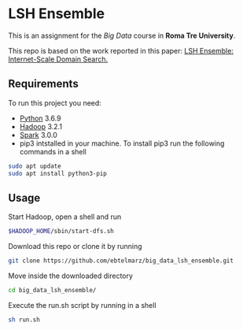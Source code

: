# LSH Ensemble
This is an assignment for the *Big Data* course in **Roma Tre University**.

This repo is based on the work reported in this paper: [LSH Ensemble: Internet-Scale Domain Search.](http://www.vldb.org/pvldb/vol9/p1185-zhu.pdf) 

## Requirements
To run this project you need:

- [Python](https://www.python.org/downloads/release/python-369/) 3.6.9
- [Hadoop](https://hadoop.apache.org/releases.html) 3.2.1
- [Spark](https://spark.apache.org/downloads.html) 3.0.0
- pip3 intstalled in your machine. To install pip3 run the following commands in a shell
```bash
sudo apt update
sudo apt install python3-pip
```

## Usage
Start Hadoop, open a shell and run
```bash
$HADOOP_HOME/sbin/start-dfs.sh 
```

Download this repo or clone it by running
```bash
git clone https://github.com/ebtelmarz/big_data_lsh_ensemble.git
```

Move inside the downloaded directory
```bash
cd big_data_lsh_ensemble/
```

Execute the run.sh script by running in a shell
 ```bash
sh run.sh
```